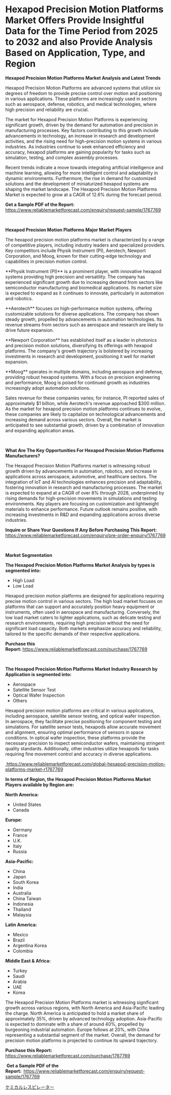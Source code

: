 <p><h1>Hexapod Precision Motion Platforms Market Offers Provide Insightful Data for the Time Period from 2025 to 2032 and also Provide Analysis Based on Application, Type, and Region</h1></p><p><strong>Hexapod Precision Motion Platforms Market Analysis and Latest Trends</strong></p>
<p><p>Hexapod Precision Motion Platforms are advanced systems that utilize six degrees of freedom to provide precise control over motion and positioning in various applications. These platforms are increasingly used in sectors such as aerospace, defense, robotics, and medical technologies, where high precision and reliability are crucial. </p><p>The market for Hexapod Precision Motion Platforms is experiencing significant growth, driven by the demand for automation and precision in manufacturing processes. Key factors contributing to this growth include advancements in technology, an increase in research and development activities, and the rising need for high-precision motion systems in various industries. As industries continue to seek enhanced efficiency and accuracy, hexapod platforms are gaining popularity for tasks such as simulation, testing, and complex assembly processes. </p><p>Recent trends indicate a move towards integrating artificial intelligence and machine learning, allowing for more intelligent control and adaptability in dynamic environments. Furthermore, the rise in demand for customized solutions and the development of miniaturized hexapod systems are shaping the market landscape. The Hexapod Precision Motion Platforms Market is expected to grow at a CAGR of 12.6% during the forecast period.</p></p>
<p><strong>Get a Sample PDF of the Report:&nbsp;</strong> <a href="https://www.reliablemarketforecast.com/enquiry/request-sample/1767769?utm_campaign=1840&utm_medium=2&utm_source=Github&utm_content=ia&utm_term=27022025&utm_id=hexapod-precision-motion-platforms">https://www.reliablemarketforecast.com/enquiry/request-sample/1767769</a></p>
<p>&nbsp;</p>
<p><strong>Hexapod Precision Motion Platforms Major Market Players</strong></p>
<p><p>The hexapod precision motion platforms market is characterized by a range of competitive players, including industry leaders and specialized providers. Key competitors include Physik Instrument (PI), Aerotech, Newport Corporation, and Moog, known for their cutting-edge technology and capabilities in precision motion control.</p><p>**Physik Instrument (PI)** is a prominent player, with innovative hexapod systems providing high precision and versatility. The company has experienced significant growth due to increasing demand from sectors like semiconductor manufacturing and biomedical applications. Its market size is expected to expand as it continues to innovate, particularly in automation and robotics.</p><p>**Aerotech** focuses on high-performance motion systems, offering customizable solutions for diverse applications. The company has shown steady growth, propelled by advancements in automation technologies. Its revenue streams from sectors such as aerospace and research are likely to drive future expansion.</p><p>**Newport Corporation** has established itself as a leader in photonics and precision motion solutions, diversifying its offerings with hexapod platforms. The company's growth trajectory is bolstered by increasing investments in research and development, positioning it well for market expansion.</p><p>**Moog** operates in multiple domains, including aerospace and defense, providing robust hexapod systems. With a focus on precision engineering and performance, Moog is poised for continued growth as industries increasingly adopt automation solutions.</p><p>Sales revenue for these companies varies; for instance, PI reported sales of approximately $1 billion, while Aerotech's revenue approached $300 million. As the market for hexapod precision motion platforms continues to evolve, these companies are likely to capitalize on technological advancements and increasing demand across various sectors. Overall, the market is anticipated to see substantial growth, driven by a combination of innovation and expanding application areas.</p></p>
<p>&nbsp;</p>
<p><strong>What Are The Key Opportunities For Hexapod Precision Motion Platforms Manufacturers?</strong></p>
<p><p>The Hexapod Precision Motion Platforms market is witnessing robust growth driven by advancements in automation, robotics, and increase in applications across aerospace, automotive, and healthcare sectors. The integration of IoT and AI technologies enhances precision and adaptability, fostering innovation in research and manufacturing processes. The market is expected to expand at a CAGR of over 8% through 2028, underpinned by rising demands for high-precision movements in simulations and testing environments. Key players are focusing on customization and lightweight materials to enhance performance. Future outlook remains positive, with increasing investments in R&D and expanding applications across diverse industries.</p></p>
<p><strong>Inquire or Share Your Questions If Any Before Purchasing This Report:</strong> <a href="https://www.reliablemarketforecast.com/enquiry/pre-order-enquiry/1767769?utm_campaign=1840&utm_medium=2&utm_source=Github&utm_content=ia&utm_term=27022025&utm_id=hexapod-precision-motion-platforms">https://www.reliablemarketforecast.com/enquiry/pre-order-enquiry/1767769</a></p>
<p>&nbsp;</p>
<p><strong>Market Segmentation</strong></p>
<p><strong>The Hexapod Precision Motion Platforms Market Analysis by types is segmented into:</strong></p>
<p><ul><li>High Load</li><li>Low Load</li></ul></p>
<p><p>Hexapod precision motion platforms are designed for applications requiring precise motion control in various sectors. The high load market focuses on platforms that can support and accurately position heavy equipment or instruments, often used in aerospace and manufacturing. Conversely, the low load market caters to lighter applications, such as delicate testing and research environments, requiring high precision without the need for significant load capacity. Both markets emphasize accuracy and reliability, tailored to the specific demands of their respective applications.</p></p>
<p><strong>Purchase this Report:&nbsp;</strong><a href="https://www.reliablemarketforecast.com/purchase/1767769?utm_campaign=1840&utm_medium=2&utm_source=Github&utm_content=ia&utm_term=27022025&utm_id=hexapod-precision-motion-platforms">https://www.reliablemarketforecast.com/purchase/1767769</a></p>
<p>&nbsp;</p>
<p><strong>The Hexapod Precision Motion Platforms Market Industry Research by Application is segmented into:</strong></p>
<p><ul><li>Aerospace</li><li>Satellite Sensor Test</li><li>Optical Wafer Inspection</li><li>Others</li></ul></p>
<p><p>Hexapod precision motion platforms are critical in various applications, including aerospace, satellite sensor testing, and optical wafer inspection. In aerospace, they facilitate precise positioning for component testing and simulations. For satellite sensor tests, hexapods allow accurate movement and alignment, ensuring optimal performance of sensors in space conditions. In optical wafer inspection, these platforms provide the necessary precision to inspect semiconductor wafers, maintaining stringent quality standards. Additionally, other industries utilize hexapods for tasks requiring fine movement control and accuracy in diverse applications.</p></p>
<p><a href="https://www.reliablemarketforecast.com/global-hexapod-precision-motion-platforms-market-r1767769?utm_campaign=1840&utm_medium=2&utm_source=Github&utm_content=ia&utm_term=27022025&utm_id=hexapod-precision-motion-platforms">&nbsp;https://www.reliablemarketforecast.com/global-hexapod-precision-motion-platforms-market-r1767769</a></p>
<p><strong>In terms of Region, the Hexapod Precision Motion Platforms Market Players available by Region are:</strong></p>
<p>
    <p> <strong> North America: </strong>
        <ul>
            <li>United States</li>
            <li>Canada</li>
        </ul>
        </p> 
    <p> <strong> Europe: </strong>
        <ul>
            <li>Germany</li>
            <li>France</li>
            <li>U.K.</li>
            <li>Italy</li>
            <li>Russia</li>
        </ul>
        </p> 
    <p> <strong> Asia-Pacific: </strong>
        <ul>
            <li>China</li>
            <li>Japan</li>
            <li>South Korea</li>
            <li>India</li>
            <li>Australia</li>
            <li>China Taiwan</li>
            <li>Indonesia</li>
            <li>Thailand</li>
            <li>Malaysia</li>
        </ul>
        </p> 
    <p> <strong> Latin America: </strong>
        <ul>
            <li>Mexico</li>
            <li>Brazil</li>
            <li>Argentina Korea</li>
            <li>Colombia</li>
        </ul>
        </p> 
    <p> <strong> Middle East & Africa: </strong>
        <ul>
            <li>Turkey</li>
            <li>Saudi</li>
            <li>Arabia</li>
            <li>UAE</li>
            <li>Korea</li>
        </ul>
    </p>
    </p>
<p><p>The Hexapod Precision Motion Platforms market is witnessing significant growth across various regions, with North America and Asia-Pacific leading the charge. North America is anticipated to hold a market share of approximately 35%, driven by advanced technology adoption. Asia-Pacific is expected to dominate with a share of around 40%, propelled by burgeoning industrial automation. Europe follows at 20%, with China representing a substantial segment of the market. Overall, the demand for precision motion platforms is projected to continue its upward trajectory.</p></p>
<p><strong>Purchase this Report: </strong><a href="https://www.reliablemarketforecast.com/purchase/1767769?utm_campaign=1840&utm_medium=2&utm_source=Github&utm_content=ia&utm_term=27022025&utm_id=hexapod-precision-motion-platforms">https://www.reliablemarketforecast.com/purchase/1767769</a></p>
<p>&nbsp;<strong>Get a Sample PDF of the Report:&nbsp;&nbsp;</strong><a href="https://www.reliablemarketforecast.com/enquiry/request-sample/1767769?utm_campaign=1840&utm_medium=2&utm_source=Github&utm_content=ia&utm_term=27022025&utm_id=hexapod-precision-motion-platforms">https://www.reliablemarketforecast.com/enquiry/request-sample/1767769</a></p>
<p><strong></strong></p>
<p><p><a href="https://github.com/mohamedbakry57/Market-Research-Report-List-7/blob/main/382592640032.md?utm_campaign=1840&utm_medium=2&utm_source=Github&utm_content=ia&utm_term=27022025&utm_id=hexapod-precision-motion-platforms">ケミカルレスピレーター</a></p></p>